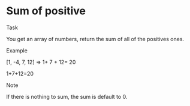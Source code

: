 # Sum of positive

Task

You get an array of numbers, return the sum of all of the positives ones.

Example

[1, -4, 7, 12] => 1+ 7 + 12= 20

1+7+12=20

Note

If there is nothing to sum, the sum is default to 0.
